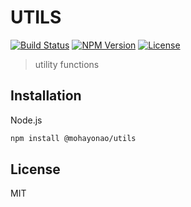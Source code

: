 # UTILS
[![Build Status](http://img.shields.io/travis/mohayonao/utils.svg?style=flat-square)](https://travis-ci.org/mohayonao/utils)
[![NPM Version](http://img.shields.io/npm/v/@mohayonao/utils.svg?style=flat-square)](https://www.npmjs.org/package/@mohayonao/utils)
[![License](http://img.shields.io/badge/license-MIT-brightgreen.svg?style=flat-square)](http://mohayonao.mit-license.org/)

> utility functions

## Installation

Node.js

```sh
npm install @mohayonao/utils
```

## License
MIT

